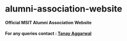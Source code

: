 # alumni-association-website
#### Official MSIT Alumni Association Website
#### For any queries contact : [Tanay Aggarwal](https://www.tanayaggarwal.com)
